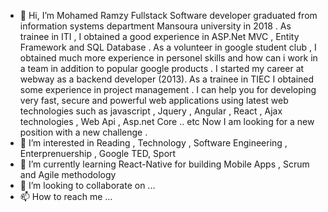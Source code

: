 - 👋 Hi, I’m Mohamed Ramzy Fullstack Software developer  graduated from information systems department Mansoura university in 2018 . As trainee in ITI , 
I obtained a good experience in ASP.Net MVC , Entity Framework and SQL Database . As a volunteer in google student club , I obtained much more experience in personel 
skills and how can i work in a team in addition to popular google products . I started my career at webway as a backend developer (2013). As a trainee in TIEC
I obtained some experience in project management .
I can help you for developing very fast, secure and powerful  web applications  using latest web technologies such as javascript , Jquery , Angular , React , Ajax technologies , Web Api , Asp.net Core .. etc 
Now I am looking for a new position with  a new challenge .
- 👀 I’m interested in Reading , Technology , Software Engineering , Enterprenuership , Google TED, Sport
- 🌱 I’m currently learning React-Native for building Mobile Apps , Scrum and Agile methodology 
- 💞️ I’m looking to collaborate on ...
- 📫 How to reach me ...

<!---
MohamedRamzy994/MohamedRamzy994 is a ✨ special ✨ repository because its `README.md` (this file) appears on your GitHub profile.
You can click the Preview link to take a look at your changes.
--->
